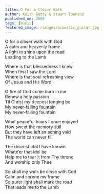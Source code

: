 ```yaml
---
title: O For a Closer Walk
author: Keith Getty & Stuart Townend
published_on: 2009
tags: [music]
featured_image: /images/acoustic_guitar.jpg
---
```


O for a closer walk with God   
A calm and heavenly frame   
A light to shine upon the road   
Leading to the Lamb   

Where is that blessedness I knew   
When first I saw the Lord   
Where is that soul refreshing view   
Of Jesus and His Word   

O fire of God come burn in me   
Renew a holy passion   
Til Christ my deepest longing be   
My never-failing fountain   
My never-failing fountain   

What peaceful hours I once enjoyed   
How sweet the memory still   
But they have left an aching void   
The world can never fill   

The dearest idol I have known   
Whate’er that idol be   
Help me to tear it from Thy throne   
And worship only Thee   

So shall my walk be close with God   
Calm and serene my frame   
So purer light shall mark the road   
That leads me to the Lamb   